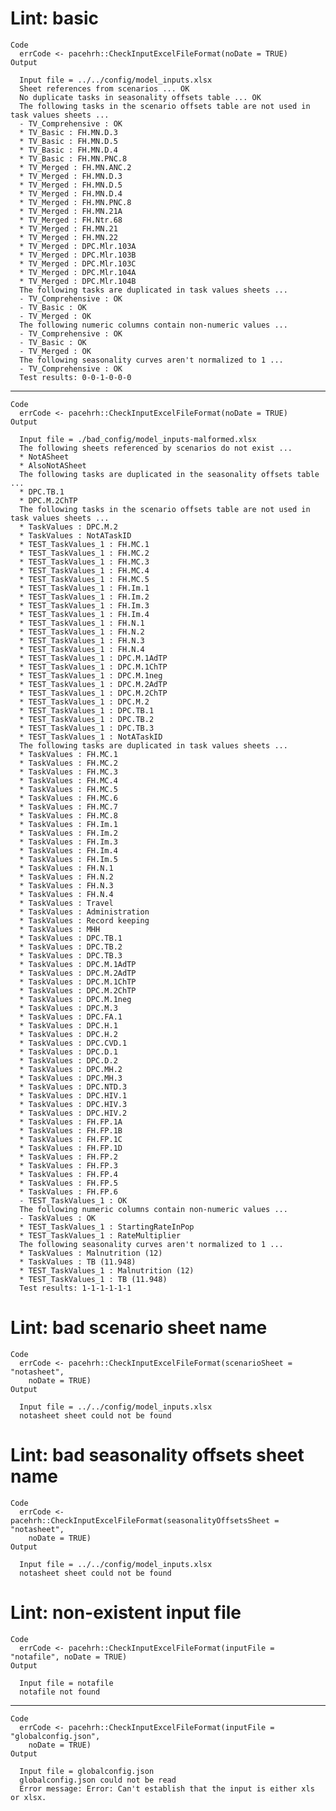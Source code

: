 # Lint: basic

    Code
      errCode <- pacehrh::CheckInputExcelFileFormat(noDate = TRUE)
    Output
      
      Input file = ../../config/model_inputs.xlsx
      Sheet references from scenarios ... OK
      No duplicate tasks in seasonality offsets table ... OK
      The following tasks in the scenario offsets table are not used in task values sheets ...
      - TV_Comprehensive : OK
      * TV_Basic : FH.MN.D.3
      * TV_Basic : FH.MN.D.5
      * TV_Basic : FH.MN.D.4
      * TV_Basic : FH.MN.PNC.8
      * TV_Merged : FH.MN.ANC.2
      * TV_Merged : FH.MN.D.3
      * TV_Merged : FH.MN.D.5
      * TV_Merged : FH.MN.D.4
      * TV_Merged : FH.MN.PNC.8
      * TV_Merged : FH.MN.21A
      * TV_Merged : FH.Ntr.68
      * TV_Merged : FH.MN.21
      * TV_Merged : FH.MN.22
      * TV_Merged : DPC.Mlr.103A
      * TV_Merged : DPC.Mlr.103B
      * TV_Merged : DPC.Mlr.103C
      * TV_Merged : DPC.Mlr.104A
      * TV_Merged : DPC.Mlr.104B
      The following tasks are duplicated in task values sheets ...
      - TV_Comprehensive : OK
      - TV_Basic : OK
      - TV_Merged : OK
      The following numeric columns contain non-numeric values ...
      - TV_Comprehensive : OK
      - TV_Basic : OK
      - TV_Merged : OK
      The following seasonality curves aren't normalized to 1 ...
      - TV_Comprehensive : OK
      Test results: 0-0-1-0-0-0

---

    Code
      errCode <- pacehrh::CheckInputExcelFileFormat(noDate = TRUE)
    Output
      
      Input file = ./bad_config/model_inputs-malformed.xlsx
      The following sheets referenced by scenarios do not exist ...
      * NotASheet
      * AlsoNotASheet
      The following tasks are duplicated in the seasonality offsets table ...
      * DPC.TB.1
      * DPC.M.2ChTP
      The following tasks in the scenario offsets table are not used in task values sheets ...
      * TaskValues : DPC.M.2
      * TaskValues : NotATaskID
      * TEST_TaskValues_1 : FH.MC.1
      * TEST_TaskValues_1 : FH.MC.2
      * TEST_TaskValues_1 : FH.MC.3
      * TEST_TaskValues_1 : FH.MC.4
      * TEST_TaskValues_1 : FH.MC.5
      * TEST_TaskValues_1 : FH.Im.1
      * TEST_TaskValues_1 : FH.Im.2
      * TEST_TaskValues_1 : FH.Im.3
      * TEST_TaskValues_1 : FH.Im.4
      * TEST_TaskValues_1 : FH.N.1
      * TEST_TaskValues_1 : FH.N.2
      * TEST_TaskValues_1 : FH.N.3
      * TEST_TaskValues_1 : FH.N.4
      * TEST_TaskValues_1 : DPC.M.1AdTP
      * TEST_TaskValues_1 : DPC.M.1ChTP
      * TEST_TaskValues_1 : DPC.M.1neg
      * TEST_TaskValues_1 : DPC.M.2AdTP
      * TEST_TaskValues_1 : DPC.M.2ChTP
      * TEST_TaskValues_1 : DPC.M.2
      * TEST_TaskValues_1 : DPC.TB.1
      * TEST_TaskValues_1 : DPC.TB.2
      * TEST_TaskValues_1 : DPC.TB.3
      * TEST_TaskValues_1 : NotATaskID
      The following tasks are duplicated in task values sheets ...
      * TaskValues : FH.MC.1
      * TaskValues : FH.MC.2
      * TaskValues : FH.MC.3
      * TaskValues : FH.MC.4
      * TaskValues : FH.MC.5
      * TaskValues : FH.MC.6
      * TaskValues : FH.MC.7
      * TaskValues : FH.MC.8
      * TaskValues : FH.Im.1
      * TaskValues : FH.Im.2
      * TaskValues : FH.Im.3
      * TaskValues : FH.Im.4
      * TaskValues : FH.Im.5
      * TaskValues : FH.N.1
      * TaskValues : FH.N.2
      * TaskValues : FH.N.3
      * TaskValues : FH.N.4
      * TaskValues : Travel
      * TaskValues : Administration
      * TaskValues : Record keeping
      * TaskValues : MHH
      * TaskValues : DPC.TB.1
      * TaskValues : DPC.TB.2
      * TaskValues : DPC.TB.3
      * TaskValues : DPC.M.1AdTP
      * TaskValues : DPC.M.2AdTP
      * TaskValues : DPC.M.1ChTP
      * TaskValues : DPC.M.2ChTP
      * TaskValues : DPC.M.1neg
      * TaskValues : DPC.M.3
      * TaskValues : DPC.FA.1
      * TaskValues : DPC.H.1
      * TaskValues : DPC.H.2
      * TaskValues : DPC.CVD.1
      * TaskValues : DPC.D.1
      * TaskValues : DPC.D.2
      * TaskValues : DPC.MH.2
      * TaskValues : DPC.MH.3
      * TaskValues : DPC.NTD.3
      * TaskValues : DPC.HIV.1
      * TaskValues : DPC.HIV.3
      * TaskValues : DPC.HIV.2
      * TaskValues : FH.FP.1A
      * TaskValues : FH.FP.1B
      * TaskValues : FH.FP.1C
      * TaskValues : FH.FP.1D
      * TaskValues : FH.FP.2
      * TaskValues : FH.FP.3
      * TaskValues : FH.FP.4
      * TaskValues : FH.FP.5
      * TaskValues : FH.FP.6
      - TEST_TaskValues_1 : OK
      The following numeric columns contain non-numeric values ...
      - TaskValues : OK
      * TEST_TaskValues_1 : StartingRateInPop
      * TEST_TaskValues_1 : RateMultiplier
      The following seasonality curves aren't normalized to 1 ...
      * TaskValues : Malnutrition (12)
      * TaskValues : TB (11.948)
      * TEST_TaskValues_1 : Malnutrition (12)
      * TEST_TaskValues_1 : TB (11.948)
      Test results: 1-1-1-1-1-1

# Lint: bad scenario sheet name

    Code
      errCode <- pacehrh::CheckInputExcelFileFormat(scenarioSheet = "notasheet",
        noDate = TRUE)
    Output
      
      Input file = ../../config/model_inputs.xlsx
      notasheet sheet could not be found

# Lint: bad seasonality offsets sheet name

    Code
      errCode <- pacehrh::CheckInputExcelFileFormat(seasonalityOffsetsSheet = "notasheet",
        noDate = TRUE)
    Output
      
      Input file = ../../config/model_inputs.xlsx
      notasheet sheet could not be found

# Lint: non-existent input file

    Code
      errCode <- pacehrh::CheckInputExcelFileFormat(inputFile = "notafile", noDate = TRUE)
    Output
      
      Input file = notafile
      notafile not found

---

    Code
      errCode <- pacehrh::CheckInputExcelFileFormat(inputFile = "globalconfig.json",
        noDate = TRUE)
    Output
      
      Input file = globalconfig.json
      globalconfig.json could not be read
      Error message: Error: Can't establish that the input is either xls or xlsx.
      

